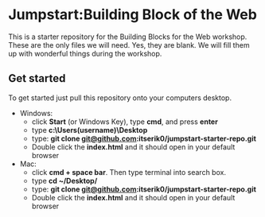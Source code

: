 # Jumpstart:Building Block of the Web

This is a starter repository for the Building Blocks for the Web workshop. These are the only files we will need. Yes, they are blank. We will fill them up with wonderful things during the workshop. 

## Get started

To get started just pull this repository onto your computers desktop.
- Windows: 
  - click **Start** (or Windows Key), type **cmd**, and press **enter**
  - type **c:\Users\(username)\Desktop**
  - type: **git clone git@github.com:itserik0/jumpstart-starter-repo.git**
  - Double click the **index.html** and it should open in your default browser
- Mac:
  - click **cmd + space bar**. Then type terminal into search box.
  - type **cd ~/Desktop/**
  - type: **git clone git@github.com:itserik0/jumpstart-starter-repo.git**
  - Double click the **index.html** and it should open in your default browser